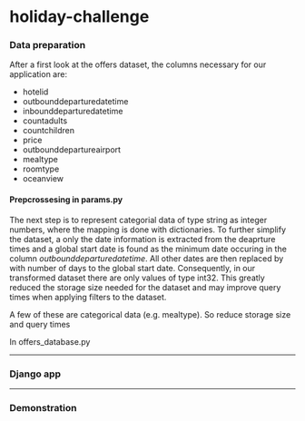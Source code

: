 # holiday-challenge

### Data preparation

After a first look at the offers dataset, the columns necessary for our application are:
- hotelid
- outbounddeparturedatetime
- inbounddeparturedatetime
- countadults
- countchildren
- price
- outbounddepartureairport
- mealtype
- roomtype
- oceanview

#### Prepcrossesing in params.py
The next step is to represent categorial data of type string as integer numbers, where the mapping is done with dictionaries. To further simplify the dataset, a only the date information is extracted from the deaprture times and a global start date is found as the minimum date occuring in the column *outbounddeparturedatetime*. All other dates are then replaced by with number of days to the global start date. Consequently, in our transformed dataset there are only values of type int32. This greatly reduced the storage size needed for the dataset and may improve query times when applying filters to the dataset.


A few of these are categorical data (e.g. mealtype). So reduce storage size and query times

In offers_database.py

---

### Django app

---

### Demonstration
